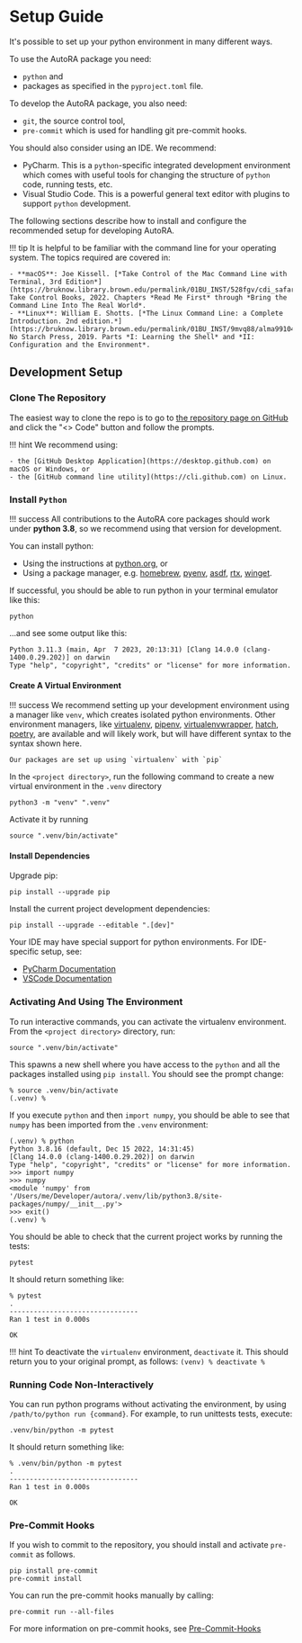 # Setup Guide

It's possible to set up your python environment in many different ways. 

To use the AutoRA package you need:

- `python` and 
- packages as specified in the `pyproject.toml` file.

To develop the AutoRA package, you also need:

- `git`, the source control tool,
- `pre-commit` which is used for handling git pre-commit hooks.

You should also consider using an IDE. We recommend: 

- PyCharm. This is a `python`-specific integrated development environment which comes with useful tools 
  for changing the structure of `python` code, running tests, etc. 
- Visual Studio Code. This is a powerful general text editor with plugins to support `python` development.

The following sections describe how to install and configure the recommended setup for developing AutoRA.

!!! tip 
    It is helpful to be familiar with the command line for your operating system. The topics required are covered in:

    - **macOS**: Joe Kissell. [*Take Control of the Mac Command Line with Terminal, 3rd Edition*](https://bruknow.library.brown.edu/permalink/01BU_INST/528fgv/cdi_safari_books_v2_9781947282513). Take Control Books, 2022. Chapters *Read Me First* through *Bring the Command Line Into The Real World*.
    - **Linux**: William E. Shotts. [*The Linux Command Line: a Complete Introduction. 2nd edition.*](https://bruknow.library.brown.edu/permalink/01BU_INST/9mvq88/alma991043239704906966). No Starch Press, 2019. Parts *I: Learning the Shell* and *II: Configuration and the Environment*.

## Development Setup

### Clone The Repository

The easiest way to clone the repo is to go to [the repository page on GitHub](https://github.com/AutoResearch/autora)
and click the "<> Code" button and follow the prompts. 

!!! hint
    We recommend using:
    
    - the [GitHub Desktop Application](https://desktop.github.com) on macOS or Windows, or 
    - the [GitHub command line utility](https://cli.github.com) on Linux.

### Install `Python`

!!! success
    All contributions to the AutoRA core packages should work under **python 3.8**, so we recommend using that version 
    for development.
    

You can install python:

- Using the instructions at [python.org](https://www.python.org), or
- Using a package manager, e.g.
  [homebrew](https://docs.brew.sh/Homebrew-and-Python), 
  [pyenv](https://github.com/pyenv/pyenv),
  [asdf](https://github.com/asdf-community/asdf-python), 
  [rtx](https://github.com/jdxcode/rtx/blob/main/docs/python.md),
  [winget](https://winstall.app/apps/Python.Python.3.8).

If successful, you should be able to run python in your terminal emulator like this:
```shell
python
```

...and see some output like this:
```
Python 3.11.3 (main, Apr  7 2023, 20:13:31) [Clang 14.0.0 (clang-1400.0.29.202)] on darwin
Type "help", "copyright", "credits" or "license" for more information.
```

#### Create A Virtual Environment

!!! success
    We recommend setting up your development environment using a manager like `venv`, which creates isolated python 
    environments. Other environment managers, like 
    [virtualenv](https://virtualenv.pypa.io/en/latest/),
    [pipenv](https://pipenv.pypa.io/en/latest/),
    [virtualenvwrapper](https://virtualenvwrapper.readthedocs.io/en/latest/), 
    [hatch](https://hatch.pypa.io/latest/), 
    [poetry](https://python-poetry.org), 
    are available and will likely work, but will have different syntax to the syntax shown here. 

    Our packages are set up using `virtualenv` with `pip`  

In the `<project directory>`, run the following command to create a new virtual environment in the `.venv` directory

```shell
python3 -m "venv" ".venv" 
```

Activate it by running
```shell
source ".venv/bin/activate"
```

#### Install Dependencies

Upgrade pip:
```shell
pip install --upgrade pip
```

Install the current project development dependencies:
```shell
pip install --upgrade --editable ".[dev]"
```

Your IDE may have special support for python environments. For IDE-specific setup, see:

- [PyCharm Documentation](https://www.jetbrains.com/help/pycharm/configuring-python-interpreter.html)
- [VSCode Documentation](https://code.visualstudio.com/docs/python/environments)


### Activating And Using The Environment

To run interactive commands, you can activate the virtualenv environment. From the `<project directory>` 
directory, run:

```shell
source ".venv/bin/activate"
```

This spawns a new shell where you have access to the `python` and all the packages installed using `pip install`. You 
should see the prompt change:

```
% source .venv/bin/activate
(.venv) % 
```


If you execute `python` and then `import numpy`, you should be able to see that `numpy` has been imported from the 
`.venv` environment:

```
(.venv) % python
Python 3.8.16 (default, Dec 15 2022, 14:31:45) 
[Clang 14.0.0 (clang-1400.0.29.202)] on darwin
Type "help", "copyright", "credits" or "license" for more information.
>>> import numpy
>>> numpy
<module 'numpy' from '/Users/me/Developer/autora/.venv/lib/python3.8/site-packages/numpy/__init__.py'>
>>> exit()
(.venv) %
```

You should be able to check that the current project works by running the tests:
```shell
pytest
```

It should return something like:

```
% pytest
.
--------------------------------
Ran 1 test in 0.000s

OK
```


!!! hint
    To deactivate the `virtualenv` environment, `deactivate` it. This should return you to your original prompt,
    as follows:
    ```
    (venv) % deactivate
    % 
    ```


### Running Code Non-Interactively

You can run python programs without activating the environment, by using `/path/to/python run {command}`. For example,
to run unittests tests, execute:

```shell
.venv/bin/python -m pytest
```

It should return something like:

```
% .venv/bin/python -m pytest
.
--------------------------------
Ran 1 test in 0.000s

OK
```

### Pre-Commit Hooks

If you wish to commit to the repository, you should install and activate `pre-commit` as follows. 
```shell
pip install pre-commit
pre-commit install
```

You can run the pre-commit hooks manually by calling:
```shell
pre-commit run --all-files
```

For more information on pre-commit hooks, see [Pre-Commit-Hooks](./pre-commit-hooks.md)

